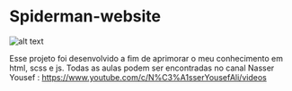 # Spiderman-website

![alt text](https://uploaddeimagens.com.br/images/003/088/020/original/projetospiderman.png?1613590904)

Esse projeto foi desenvolvido a fim de aprimorar o meu conhecimento em html, scss e js.
Todas as aulas podem ser encontradas no canal Nasser Yousef : https://www.youtube.com/c/N%C3%A1sserYousefAli/videos
